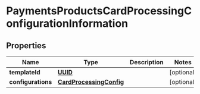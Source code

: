 
# PaymentsProductsCardProcessingConfigurationInformation

## Properties
Name | Type | Description | Notes
------------ | ------------- | ------------- | -------------
**templateId** | [**UUID**](UUID.md) |  |  [optional]
**configurations** | [**CardProcessingConfig**](CardProcessingConfig.md) |  |  [optional]



